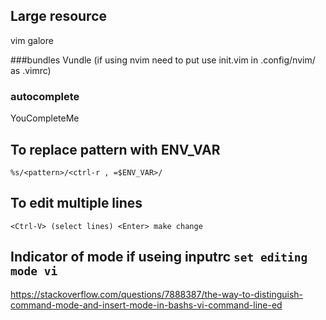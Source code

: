 ## Large resource
vim galore

###bundles
Vundle
(if using nvim need to put use init.vim in .config/nvim/ as .vimrc) 
### autocomplete
YouCompleteMe


## To replace pattern with ENV_VAR 
`%s/<pattern>/<ctrl-r , =$ENV_VAR>/`


## To edit multiple lines
`<Ctrl-V> (select lines) <Enter> make change`



## Indicator of mode if useing inputrc `set editing mode vi`
https://stackoverflow.com/questions/7888387/the-way-to-distinguish-command-mode-and-insert-mode-in-bashs-vi-command-line-ed
